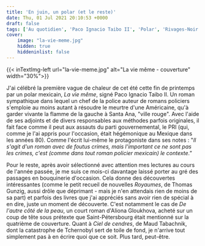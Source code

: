 ```yaml
---
title: 'En juin, un polar (et le reste)'
date: Thu, 01 Jul 2021 20:10:53 +0000
draft: false
tags: ['Au quotidien', 'Paco Ignacio Taibo II', 'Polar', 'Rivages-Noir', 'Roman', 'Thomas Gunzig']
cover: 
    image: "la-vie-meme.jpg"
    hidden: true
    hiddeninlist: false
---
```


{{< inTextImg-left url="la-vie-meme.jpg" alt="La vie même - couverture" width="30%">}} 

J'ai célébré la première vague de chaleur de cet été cette fin de printemps par un polar mexicain, _La vie même_, signé Paco Ignacio Taibo II. Un roman sympathique dans lequel un chef de la police auteur de romans policiers s'emploie au moins autant à résoudre le meurtre d'une Américaine, qu'à garder vivante la flamme de la gauche à Santa Ana, "ville rouge". Avec l'aide de ses adjoints et de divers responsables aux méthodes parfois originales, il fait face comme il peut aux assauts du parti gouvernemental, le PRI (qui, comme je l'ai appris pour l'occasion, était hégémonique au Mexique dans les années 80). Comme l'écrit lui-même le protagoniste dans ses notes : "_Il s'agit d'un roman avec de foutus crimes, mais l'important ce ne sont pas les crimes, c'est (comme dans tout roman policier mexicain) le contexte."_

Pour le reste, après avoir sélectionné avec attention mes lectures au cours de l'année passée, je me suis ce mois-ci davantage laissé porter au gré des passages en bouquinerie d'occasion. Cela donne des découvertes intéressantes (comme le petit recueil de nouvelles _Royaumes_, de Thomas Gunzig, aussi drôle que déprimant - mais je n'en attendais rien de moins de sa part) et parfois des livres que j'ai appréciés sans avoir rien de spécial à en dire, juste un moment de découverte. C'est notamment le cas de _De l'autre côté de la peau_, un court roman d'Aliona Gloukhova, acheté sur un coup de tête sous prétexte que Saint-Pétersbourg était mentionné sur la quatrième de couverture. Quant à _Ciel de cendres_, de Maud Tabachnik, dont la catastrophe de Tchernobyl sert de toile de fond, je n'arrive tout simplement pas à en écrire quoi que ce soit. Plus tard, peut-être.